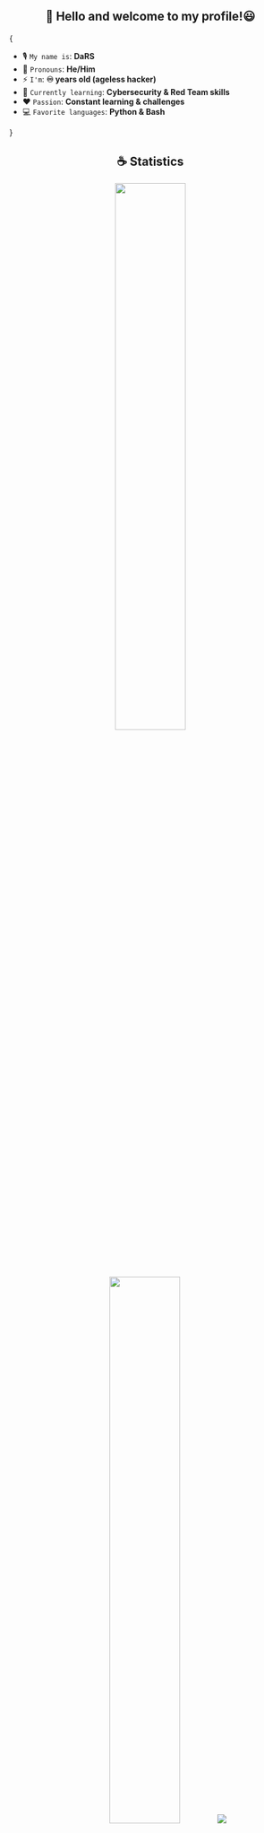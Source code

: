 <h2 align="center">👋 Hello and welcome to my profile!😃</h2>

{  

* 🎙️ `My name is`: **DaRS**  
* 👤 `Pronouns`: **He/Him**  
* ⚡ `I'm`: **♾️ years old (ageless hacker)**  
* 🌱 `Currently learning`: **Cybersecurity & Red Team skills**  
* ❤️ `Passion`: **Constant learning & challenges**  
* 💻 `Favorite languages`: **Python & Bash**  

}

<h2 align="center">☕ Statistics</h2>

<p align="center">
  <img height="50%" width="auto" src="https://github-readme-stats.vercel.app/api?username=DaRS-1010&show_icons=true&count_private=true&theme=holi&hide_border=true&hide=issues,contribs&bg_color=00000000">
  <img height="50%" width="auto" src="https://github-readme-stats.vercel.app/api/top-langs/?username=DaRS-1010&layout=compact&hide_border=true&theme=holi&bg_color=00000000&langs_count=6&hide=jupyter%20notebook,tex,css,php&exclude_repo=Pacman-AI">
  <img src="https://github-readme-streak-stats.herokuapp.com?user=DaRS-1010&theme=holi&hide_border=true&background=FFFFFF00">
</p>



